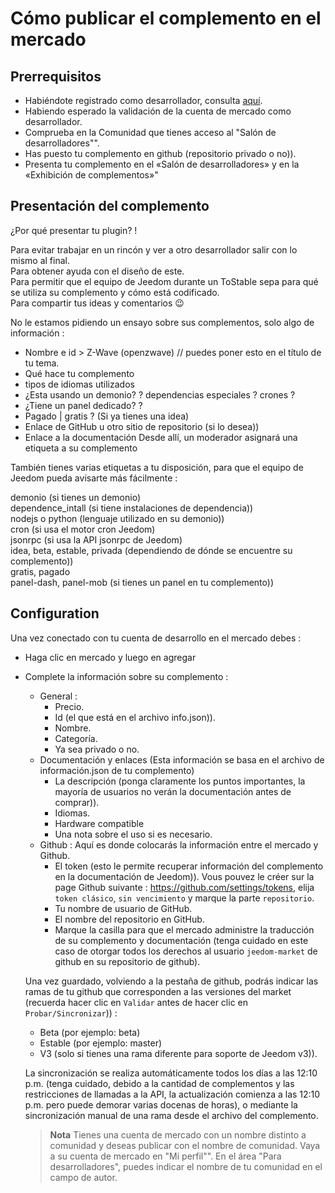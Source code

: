 # Cómo publicar el complemento en el mercado

## Prerrequisitos

- Habiéndote registrado como desarrollador, consulta [aquí](https://www.jeedom.com/site/fr/dev.html).
- Habiendo esperado la validación de la cuenta de mercado como desarrollador.
- Comprueba en la Comunidad que tienes acceso al "Salón de desarrolladores"".
- Has puesto tu complemento en github (repositorio privado o no)).
- Presenta tu complemento en el «Salón de desarrolladores» y en la «Exhibición de complementos»"

## Presentación del complemento

¿Por qué presentar tu plugin? !

Para evitar trabajar en un rincón y ver a otro desarrollador salir con lo mismo al final.  
Para obtener ayuda con el diseño de este.  
Para permitir que el equipo de Jeedom durante un ToStable sepa para qué se utiliza su complemento y cómo está codificado.  
Para compartir tus ideas y comentarios :wink:  

No le estamos pidiendo un ensayo sobre sus complementos, solo algo de información :

- Nombre e id > Z-Wave (openzwave) // puedes poner esto en el título de tu tema.
- Qué hace tu complemento
- tipos de idiomas utilizados
- ¿Esta usando un demonio? ? dependencias especiales ? crones ?
- ¿Tiene un panel dedicado? ?
- Pagado | gratis ? (Si ya tienes una idea)
- Enlace de GitHub u otro sitio de repositorio (si lo desea))
- Enlace a la documentación
Desde allí, un moderador asignará una etiqueta a su complemento

También tienes varias etiquetas a tu disposición, para que el equipo de Jeedom pueda avisarte más fácilmente :

demonio (si tienes un demonio)  
dependence_intall (si tiene instalaciones de dependencia))  
nodejs o python (lenguaje utilizado en su demonio))  
cron (si usa el motor cron Jeedom)  
jsonrpc (si usa la API jsonrpc de Jeedom)  
idea, beta, estable, privada (dependiendo de dónde se encuentre su complemento))  
gratis, pagado  
panel-dash, panel-mob (si tienes un panel en tu complemento))  

## Configuration

Una vez conectado con tu cuenta de desarrollo en el mercado debes :

- Haga clic en mercado y luego en agregar
- Complete la información sobre su complemento :
  - General :
    - Precio.
    - Id (el que está en el archivo info.json)).
    - Nombre.
    - Categoría.
    - Ya sea privado o no.
  - Documentación y enlaces (Esta información se basa en el archivo de información.json de tu complemento)
    - La descripción (ponga claramente los puntos importantes, la mayoría de usuarios no verán la documentación antes de comprar)).
    - Idiomas.
    - Hardware compatible
    - Una nota sobre el uso si es necesario.
  - Github : Aquí es donde colocarás la información entre el mercado y Github.
    - El token (esto le permite recuperar información del complemento en la documentación de Jeedom)). Vous pouvez le créer sur la page Github suivante : https://github.com/settings/tokens, elija `token clásico`, `sin vencimiento` y marque la parte `repositorio`.
    - Tu nombre de usuario de GitHub.
    - El nombre del repositorio en GitHub.
    - Marque la casilla para que el mercado administre la traducción de su complemento y documentación (tenga cuidado en este caso de otorgar todos los derechos al usuario `jeedom-market` de github en su repositorio de github).

   Una vez guardado, volviendo a la pestaña de github, podrás indicar las ramas de tu github que corresponden a las versiones del market (recuerda hacer clic en `Validar` antes de hacer clic en `Probar/Sincronizar`)) :

   - Beta (por ejemplo: beta)
   - Estable (por ejemplo: master)
   - V3 (solo si tienes una rama diferente para soporte de Jeedom v3)).

   La sincronización se realiza automáticamente todos los días a las 12:10 p.m. (tenga cuidado, debido a la cantidad de complementos y las restricciones de llamadas a la API, la actualización comienza a las 12:10 p.m. pero puede demorar varias docenas de horas), o mediante la sincronización manual de una rama desde el archivo del complemento.
   
   
   > **Nota**
   > Tienes una cuenta de mercado con un nombre distinto a comunidad y deseas publicar con el nombre de comunidad.
   > Vaya a su cuenta de mercado en "Mi perfil"".  En el área "Para desarrolladores", puedes indicar el nombre de tu comunidad en el campo de autor. 
